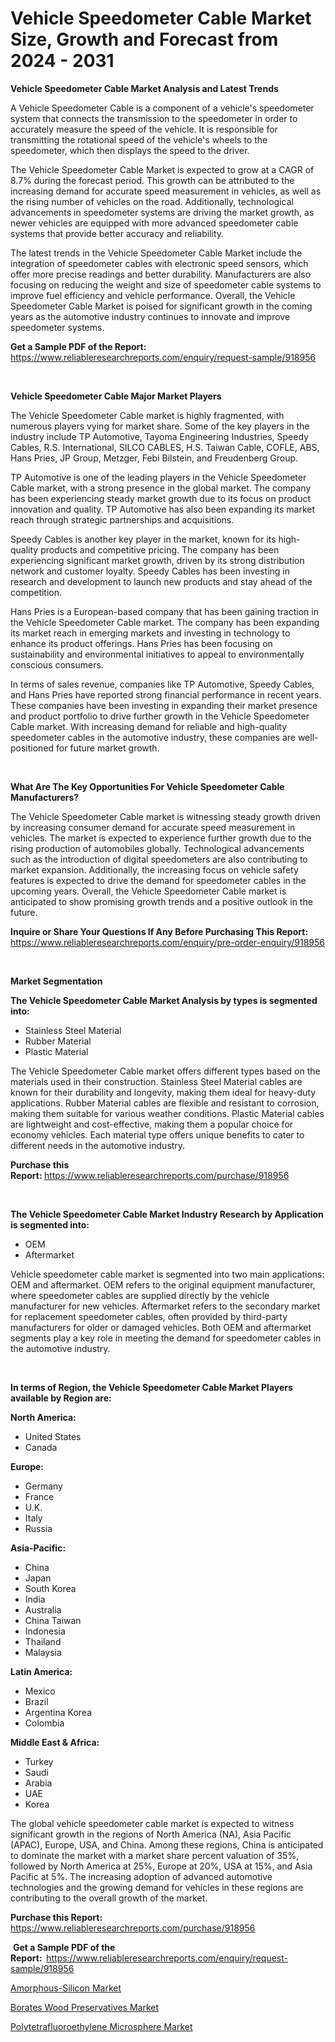 <p><h1>Vehicle Speedometer Cable Market Size, Growth and Forecast from 2024 - 2031</h1></p><p><strong>Vehicle Speedometer Cable Market Analysis and Latest Trends</strong></p>
<p><p>A Vehicle Speedometer Cable is a component of a vehicle's speedometer system that connects the transmission to the speedometer in order to accurately measure the speed of the vehicle. It is responsible for transmitting the rotational speed of the vehicle's wheels to the speedometer, which then displays the speed to the driver.</p><p>The Vehicle Speedometer Cable Market is expected to grow at a CAGR of 8.7% during the forecast period. This growth can be attributed to the increasing demand for accurate speed measurement in vehicles, as well as the rising number of vehicles on the road. Additionally, technological advancements in speedometer systems are driving the market growth, as newer vehicles are equipped with more advanced speedometer cable systems that provide better accuracy and reliability.</p><p>The latest trends in the Vehicle Speedometer Cable Market include the integration of speedometer cables with electronic speed sensors, which offer more precise readings and better durability. Manufacturers are also focusing on reducing the weight and size of speedometer cable systems to improve fuel efficiency and vehicle performance. Overall, the Vehicle Speedometer Cable Market is poised for significant growth in the coming years as the automotive industry continues to innovate and improve speedometer systems.</p></p>
<p><strong>Get a Sample PDF of the Report:&nbsp;</strong> <a href="https://www.reliableresearchreports.com/enquiry/request-sample/918956">https://www.reliableresearchreports.com/enquiry/request-sample/918956</a></p>
<p>&nbsp;</p>
<p><strong>Vehicle Speedometer Cable Major Market Players</strong></p>
<p><p>The Vehicle Speedometer Cable market is highly fragmented, with numerous players vying for market share. Some of the key players in the industry include TP Automotive, Tayoma Engineering Industries, Speedy Cables, R.S. International, SILCO CABLES, H.S. Taiwan Cable, COFLE, ABS, Hans Pries, JP Group, Metzger, Febi Bilstein, and Freudenberg Group.</p><p>TP Automotive is one of the leading players in the Vehicle Speedometer Cable market, with a strong presence in the global market. The company has been experiencing steady market growth due to its focus on product innovation and quality. TP Automotive has also been expanding its market reach through strategic partnerships and acquisitions.</p><p>Speedy Cables is another key player in the market, known for its high-quality products and competitive pricing. The company has been experiencing significant market growth, driven by its strong distribution network and customer loyalty. Speedy Cables has been investing in research and development to launch new products and stay ahead of the competition.</p><p>Hans Pries is a European-based company that has been gaining traction in the Vehicle Speedometer Cable market. The company has been expanding its market reach in emerging markets and investing in technology to enhance its product offerings. Hans Pries has been focusing on sustainability and environmental initiatives to appeal to environmentally conscious consumers.</p><p>In terms of sales revenue, companies like TP Automotive, Speedy Cables, and Hans Pries have reported strong financial performance in recent years. These companies have been investing in expanding their market presence and product portfolio to drive further growth in the Vehicle Speedometer Cable market. With increasing demand for reliable and high-quality speedometer cables in the automotive industry, these companies are well-positioned for future market growth.</p></p>
<p>&nbsp;</p>
<p><strong>What Are The Key Opportunities For Vehicle Speedometer Cable Manufacturers?</strong></p>
<p><p>The Vehicle Speedometer Cable market is witnessing steady growth driven by increasing consumer demand for accurate speed measurement in vehicles. The market is expected to experience further growth due to the rising production of automobiles globally. Technological advancements such as the introduction of digital speedometers are also contributing to market expansion. Additionally, the increasing focus on vehicle safety features is expected to drive the demand for speedometer cables in the upcoming years. Overall, the Vehicle Speedometer Cable market is anticipated to show promising growth trends and a positive outlook in the future.</p></p>
<p><strong>Inquire or Share Your Questions If Any Before Purchasing This Report:</strong> <a href="https://www.reliableresearchreports.com/enquiry/pre-order-enquiry/918956">https://www.reliableresearchreports.com/enquiry/pre-order-enquiry/918956</a></p>
<p>&nbsp;</p>
<p><strong>Market Segmentation</strong></p>
<p><strong>The Vehicle Speedometer Cable Market Analysis by types is segmented into:</strong></p>
<p><ul><li>Stainless Steel Material</li><li>Rubber Material</li><li>Plastic Material</li></ul></p>
<p><p>The Vehicle Speedometer Cable market offers different types based on the materials used in their construction. Stainless Steel Material cables are known for their durability and longevity, making them ideal for heavy-duty applications. Rubber Material cables are flexible and resistant to corrosion, making them suitable for various weather conditions. Plastic Material cables are lightweight and cost-effective, making them a popular choice for economy vehicles. Each material type offers unique benefits to cater to different needs in the automotive industry.</p></p>
<p><strong>Purchase this Report:&nbsp;</strong><a href="https://www.reliableresearchreports.com/purchase/918956">https://www.reliableresearchreports.com/purchase/918956</a></p>
<p>&nbsp;</p>
<p><strong>The Vehicle Speedometer Cable Market Industry Research by Application is segmented into:</strong></p>
<p><ul><li>OEM</li><li>Aftermarket</li></ul></p>
<p><p>Vehicle speedometer cable market is segmented into two main applications: OEM and aftermarket. OEM refers to the original equipment manufacturer, where speedometer cables are supplied directly by the vehicle manufacturer for new vehicles. Aftermarket refers to the secondary market for replacement speedometer cables, often provided by third-party manufacturers for older or damaged vehicles. Both OEM and aftermarket segments play a key role in meeting the demand for speedometer cables in the automotive industry.</p></p>
<p>&nbsp;</p>
<p><strong>In terms of Region, the Vehicle Speedometer Cable Market Players available by Region are:</strong></p>
<p>
    <p> <strong> North America: </strong>
        <ul>
            <li>United States</li>
            <li>Canada</li>
        </ul>
        </p> 
    <p> <strong> Europe: </strong>
        <ul>
            <li>Germany</li>
            <li>France</li>
            <li>U.K.</li>
            <li>Italy</li>
            <li>Russia</li>
        </ul>
        </p> 
    <p> <strong> Asia-Pacific: </strong>
        <ul>
            <li>China</li>
            <li>Japan</li>
            <li>South Korea</li>
            <li>India</li>
            <li>Australia</li>
            <li>China Taiwan</li>
            <li>Indonesia</li>
            <li>Thailand</li>
            <li>Malaysia</li>
        </ul>
        </p> 
    <p> <strong> Latin America: </strong>
        <ul>
            <li>Mexico</li>
            <li>Brazil</li>
            <li>Argentina Korea</li>
            <li>Colombia</li>
        </ul>
        </p> 
    <p> <strong> Middle East & Africa: </strong>
        <ul>
            <li>Turkey</li>
            <li>Saudi</li>
            <li>Arabia</li>
            <li>UAE</li>
            <li>Korea</li>
        </ul>
    </p>
    </p>
<p><p>The global vehicle speedometer cable market is expected to witness significant growth in the regions of North America (NA), Asia Pacific (APAC), Europe, USA, and China. Among these regions, China is anticipated to dominate the market with a market share percent valuation of 35%, followed by North America at 25%, Europe at 20%, USA at 15%, and Asia Pacific at 5%. The increasing adoption of advanced automotive technologies and the growing demand for vehicles in these regions are contributing to the overall growth of the market.</p></p>
<p><strong>Purchase this Report: </strong><a href="https://www.reliableresearchreports.com/purchase/918956">https://www.reliableresearchreports.com/purchase/918956</a></p>
<p>&nbsp;<strong>Get a Sample PDF of the Report:&nbsp;&nbsp;</strong><a href="https://www.reliableresearchreports.com/enquiry/request-sample/918956">https://www.reliableresearchreports.com/enquiry/request-sample/918956</a></p>
<p><strong></strong></p>
<p><p><a href="https://view.publitas.com/reportprime-1/amorphous-silicon-market-size-global-industry-overview-market-segmentation-and-forecast-2023-to-2030/">Amorphous-Silicon Market</a></p><p><a href="https://view.publitas.com/reportprime-1/borates-wood-preservatives-market-analysis-examines-its-scope-on-growth-opportunities-and-forecasted-trends-spanning-from-2023-to-2030/">Borates Wood Preservatives Market</a></p><p><a href="https://view.publitas.com/reportprime-1/polytetrafluoroethylene-microsphere-market-research-report-the-key-to-successful-business-strategy-forecasted-for-period-from-2023-2030/">Polytetrafluoroethylene Microsphere Market</a></p></p>